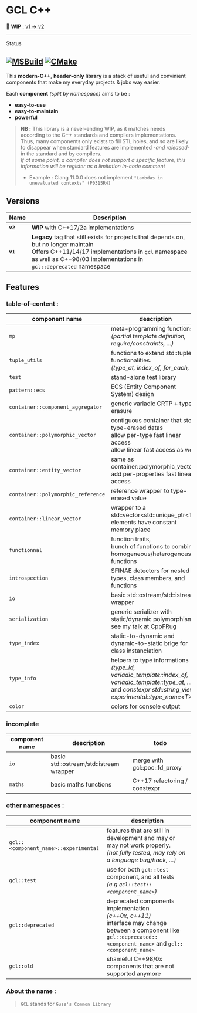 # **GCL C++**

:construction: **WIP** : [v1 -> v2](https://github.com/GuillaumeDua/GCL_CPP/milestone/2)

---

Status

[![MSBuild](https://github.com/GuillaumeDua/GCL_CPP/actions/workflows/msbuild.yml/badge.svg?branch=master&event=push)](https://github.com/GuillaumeDua/GCL_CPP/actions/workflows/msbuild.yml)
[![CMake](https://github.com/GuillaumeDua/GCL_CPP/actions/workflows/cmake.yml/badge.svg?branch=master)](https://github.com/GuillaumeDua/GCL_CPP/actions/workflows/cmake.yml)
---

This **modern-C++**, **header-only library** is a stack of useful and convinient components that make my everyday projects & jobs way easier.

Each **component** *(split by namespace)* aims to be :
- **easy-to-use**
- **easy-to-maintain**
- **powerful**

> **NB :** This library is a never-ending WIP, as it matches needs according to the C++ standards and compilers implementations.  
> Thus, many components only exists to fill STL holes, and so are likely to disappear when standard features are implemented *-and released-* in the standard and by compilers.  
> *If at some point, a compiler does not support a specific feature, this information will be register as a limitation in-code comment*  
> - Example : Clang 11.0.0 does not implement `"Lambdas in unevaluated contexts" (P0315R4)`

## Versions

| Name | Description |
| ---- | ----------- |
| **`v2`** | **WIP** with C++17/2a implementations |
| **`v1`** | **Legacy** tag that still exists for projects that depends on, but no longer maintain<br>Offers C++11/14/17 implementations in `gcl` namespace<br>as well as C++98/03 implementations in `gcl::deprecated` namespace |

## Features

### table-of-content :
| **component** name                 | description                                                                                |
|------------------------------------|--------------------------------------------------------------------------------------------|
| `mp`                               | meta-programming functions *(partial template definition, require/constraints, ...)*       |
| `tuple_utils`                      | functions to extend std::tuple functionalities.<br>*(type_at, index_of, for_each, ...)*    |
| `test`                             | stand-alone test library                                                                   |
| `pattern::ecs`                     | ECS (Entity Component System) design                                                       |
| `container::component_aggregator`  | generic variadic CRTP + type-erasure                                                       |
| `container::polymorphic_vector`    | contiguous container that store type-erased datas<br>allow per-type fast linear access<br>allow linear fast access as well     |
| `container::entity_vector`         | same as container::polymorphic_vector<br>add per-properties fast linear access             |
| `container::polymorphic_reference` | reference wrapper to type-erased value                                                     |
| `container::linear_vector`         | wrapper to a std::vector<std::unique_ptr\<T\>><br>elements have constant memory place      |
| `functionnal`                      | function traits,<br>bunch of functions to combine homogeneous/heterogenous functions       |
| `introspection`                    | SFINAE detectors for nested types, class members, and functions                            |
| `io`                               | basic std::ostream/std::istream wrapper                                                    |
| `serialization`                    | generic serializer with static/dynamic polymorphism<br>see my [talk at CppFRug](https://github.com/cpp-frug/paris/tree/master/events/2017-01-19_n14/Serial)              |
| `type_index`                       | static-to-dynamic and dynamic-to-static brige for class instanciation                      |
| `type_info`                        | helpers to type informations<br>*(type_id, variadic_template::index_of, variadic_template::type_at, ... )*<br>and *constexpr std::string_view experimental::type_name\<T\>* |
| `color`                            | colors for console output                                                                  |

### incomplete
| **component** name               | description                              |                   todo                          |
|----------------------------------|------------------------------------------|-------------------------------------------------|
| `io`                             | basic std::ostream/std::istream wrapper  |  merge with gcl\:\:poc\:\:fd_proxy              |
| `maths`                          | basic maths functions                    |  C++17 refactoring / constexpr                  |

### other namespaces :
| **component** name                 | description                                                                                |
|------------------------------------|--------------------------------------------------------------------------------------------|
| `gcl::<component_name>::experimental` | features that are still in development and may or may not work properly.<br>*(not fully tested, may rely on a language bug/hack, ...)* |
| `gcl::test`                        | use for both `gcl::test` component, and all tests<br>*(e.g `gcl::test::<component_name>`)* |
| `gcl::deprecated`                  | deprecated components implementation<br>*(c++0x, c++11)*<br>interface may change between a component like `gcl::deprecated::<component_name>` and `gcl::<component_name>` |
| `gcl::old`                         | shameful C++98/0x components that are not supported anymore                                 |

### About the name :
> `GCL` stands for `Guss's Common Library`

